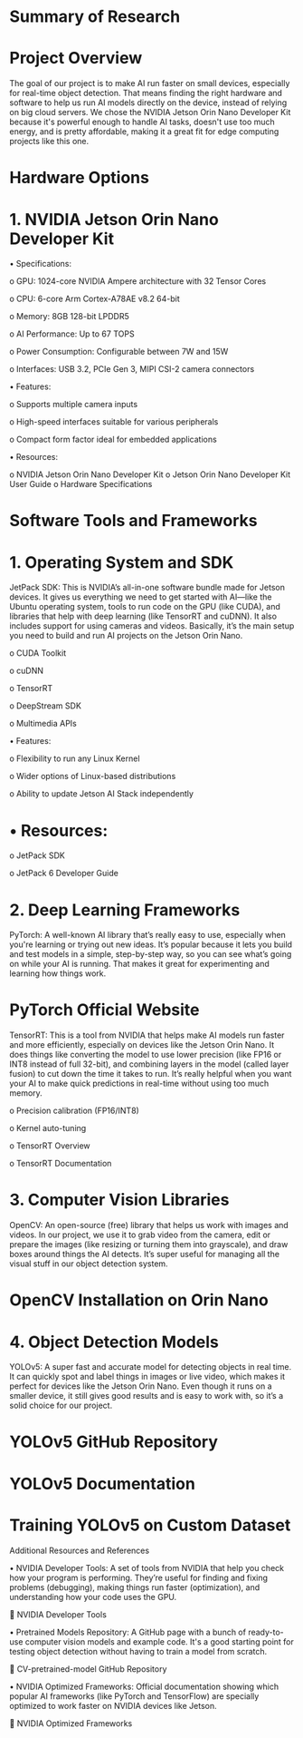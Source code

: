 # Summary of Research

#   Project Overview


The goal of our project is to make AI run faster on small devices, especially for real-time object detection. That means finding the right hardware and software to help us run AI models directly on the device, instead of relying on big cloud servers. We chose the NVIDIA Jetson Orin Nano Developer Kit because it's powerful enough to handle AI tasks, doesn't use too much energy, and is pretty affordable, making it a great fit for edge computing projects like this one.

#  Hardware Options

# 1. NVIDIA Jetson Orin Nano Developer Kit

•	Specifications:

o	GPU: 1024-core NVIDIA Ampere architecture with 32 Tensor Cores

o	CPU: 6-core Arm Cortex-A78AE v8.2 64-bit

o	Memory: 8GB 128-bit LPDDR5

o	AI Performance: Up to 67 TOPS

o	Power Consumption: Configurable between 7W and 15W

o	Interfaces: USB 3.2, PCIe Gen 3, MIPI CSI-2 camera connectors


•	Features:

o	Supports multiple camera inputs

o	High-speed interfaces suitable for various peripherals

o	Compact form factor ideal for embedded applications

•	Resources:

o	NVIDIA Jetson Orin Nano Developer Kit
o	Jetson Orin Nano Developer Kit User Guide
o	Hardware Specifications

#  Software Tools and Frameworks

#  1. Operating System and SDK

JetPack SDK: This is NVIDIA’s all-in-one software bundle made for Jetson devices. It gives us everything we need to get started with AI—like the Ubuntu operating system, tools to run code on the GPU (like CUDA), and libraries that help with deep learning (like TensorRT and cuDNN). It also includes support for using cameras and videos. Basically, it’s the main setup you need to build and run AI projects on the Jetson Orin Nano.

o	CUDA Toolkit

o	cuDNN

o	TensorRT

o	DeepStream SDK

o	Multimedia APIs

•	Features:

o	Flexibility to run any Linux Kernel

o	Wider options of Linux-based distributions

o	Ability to update Jetson AI Stack independently

#  •	Resources:

o	JetPack SDK

o	JetPack 6 Developer Guide

#  2. Deep Learning Frameworks

PyTorch: A well-known AI library that’s really easy to use, especially when you're learning or trying out new ideas. It’s popular because it lets you build and test models in a simple, step-by-step way, so you can see what’s going on while your AI is running. That makes it great for experimenting and learning how things work.

#  PyTorch Official Website

TensorRT: This is a tool from NVIDIA that helps make AI models run faster and more efficiently, especially on devices like the Jetson Orin Nano. It does things like converting the model to use lower precision (like FP16 or INT8 instead of full 32-bit), and combining layers in the model (called layer fusion) to cut down the time it takes to run. It’s really helpful when you want your AI to make quick predictions in real-time without using too much memory.

o	Precision calibration (FP16/INT8)

o	Kernel auto-tuning

o	TensorRT Overview

o	TensorRT Documentation


#  3. Computer Vision Libraries

OpenCV: An open-source (free) library that helps us work with images and videos. In our project, we use it to grab video from the camera, edit or prepare the images (like resizing or turning them into grayscale), and draw boxes around things the AI detects. It’s super useful for managing all the visual stuff in our object detection system.

#  OpenCV Installation on Orin Nano

#  4. Object Detection Models
YOLOv5: A super fast and accurate model for detecting objects in real time. It can quickly spot and label things in images or live video, which makes it perfect for devices like the Jetson Orin Nano. Even though it runs on a smaller device, it still gives good results and is easy to work with, so it’s a solid choice for our project.

# YOLOv5 GitHub Repository

#  YOLOv5 Documentation

#  Training YOLOv5 on Custom Dataset



Additional Resources and References

•  NVIDIA Developer Tools: A set of tools from NVIDIA that help you check how your program is performing. They’re useful for finding and fixing problems (debugging), making things run faster (optimization), and understanding how your code uses the GPU.

🔗 NVIDIA Developer Tools

•  Pretrained Models Repository: A GitHub page with a bunch of ready-to-use computer vision models and example code. It's a good starting point for testing object detection without having to train a model from scratch.

🔗 CV-pretrained-model GitHub Repository

•  NVIDIA Optimized Frameworks: Official documentation showing which popular AI frameworks (like PyTorch and TensorFlow) are specially optimized to work faster on NVIDIA devices like Jetson.

🔗 NVIDIA Optimized Frameworks
